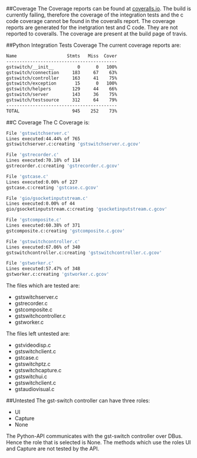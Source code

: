 ##Coverage
The Coverage reports can be found at [coveralls.io](https://coveralls.io/r/hyades/gst-switch). The build is currently failing, therefore the coverage of the integration tests and the c code coverage cannot be found in the coveralls report. The coverage reports are generated for the inetgration test and C code. They are not reported to coveralls.
The coverage are present at the build page of travis.

##Python Integration Tests Coverage
The current coverage reports are:
```bash
Name                   Stmts   Miss  Cover
------------------------------------------
gstswitch/__init__         0      0   100%
gstswitch/connection     183     67    63%
gstswitch/controller     163     41    75%
gstswitch/exception       15      0   100%
gstswitch/helpers        129     44    66%
gstswitch/server         143     36    75%
gstswitch/testsource     312     64    79%
------------------------------------------
TOTAL                    945    252    73%
```

##C Coverage
The C Coverage is:
```bash
File 'gstswitchserver.c'
Lines executed:44.44% of 765
gstswitchserver.c:creating 'gstswitchserver.c.gcov'

File 'gstrecorder.c'
Lines executed:70.18% of 114
gstrecorder.c:creating 'gstrecorder.c.gcov'

File 'gstcase.c'
Lines executed:0.00% of 227
gstcase.c:creating 'gstcase.c.gcov'

File 'gio/gsocketinputstream.c'
Lines executed:0.00% of 44
gio/gsocketinputstream.c:creating 'gsocketinputstream.c.gcov'

File 'gstcomposite.c'
Lines executed:60.38% of 371
gstcomposite.c:creating 'gstcomposite.c.gcov'

File 'gstswitchcontroller.c'
Lines executed:67.06% of 340
gstswitchcontroller.c:creating 'gstswitchcontroller.c.gcov'

File 'gstworker.c'
Lines executed:57.47% of 348
gstworker.c:creating 'gstworker.c.gcov'

```

The files which are tested are:
* gstswitchserver.c
* gstrecorder.c
* gstcomposite.c
* gstswitchcontroller.c
* gstworker.c

The files left untested are:
* gstvideodisp.c
* gstswitchclient.c
* gstcase.c
* gstswitchptz.c
* gstswitchcapture.c
* gstswitchui.c
* gstswitchclient.c
* gstaudiovisual.c

##Untested
The gst-switch controller can have three roles:
* UI
* Capture
* None

The Python-API communicates with the gst-switch controller over DBus. Hence the role that is selected is None. The methods which use the roles UI and Capture are not tested by the API.
